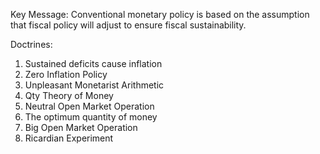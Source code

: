 Key Message: Conventional monetary policy is based on the assumption that fiscal policy will adjust to ensure fiscal sustainability. 

Doctrines: 

1. Sustained deficits cause inflation 
2. Zero Inflation Policy 
3. Unpleasant Monetarist Arithmetic 
4. Qty Theory of Money 
5. Neutral Open Market Operation 
6. The optimum quantity of money 
7. Big Open Market Operation 
8. Ricardian Experiment 